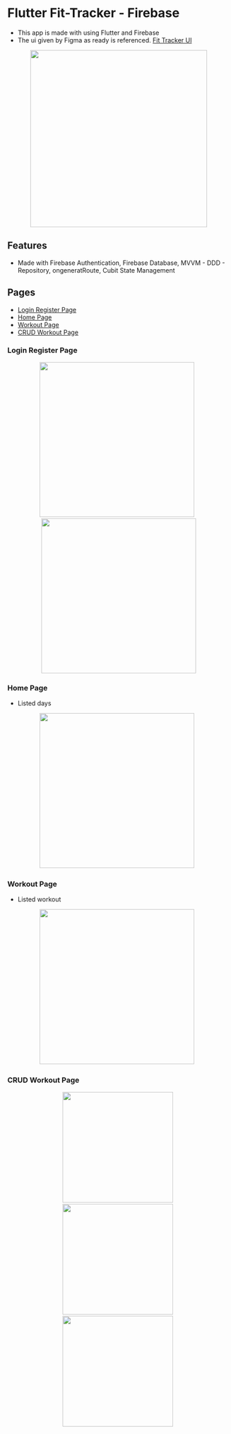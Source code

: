 
# Flutter Fit-Tracker - Firebase 
- This app is made with using Flutter and Firebase
- The ui given by Figma as ready is referenced. [Fit Tracker UI](https://www.figma.com/file/GKBdzAmAt21I8MPppqs0hB/Draft?node-id=0-1&t=DhUaCmAn8zTd8QpF-0)




<p align="center">
<img src="https://user-images.githubusercontent.com/48855691/232158946-e0961b8c-bb13-452e-b142-d5a19f2b4316.gif" width="400">

## Features
 - Made with Firebase Authentication, Firebase Database, MVVM - DDD - Repository, ongeneratRoute, Cubit State Management

## Pages
- [Login Register Page](#login-register-page)
- [Home Page](#home-page)
- [Workout Page](#workout-page)
- [CRUD Workout Page](#add-workout-page)


### Login Register Page

<p align="center">
<img src="https://user-images.githubusercontent.com/48855691/232159173-a2030672-c726-4eb4-b773-0ac6d2261826.png" width="350">&nbsp;&nbsp;
<img src="https://user-images.githubusercontent.com/48855691/232159226-32e64bfa-5599-4820-83d0-cc5fd1c228f8.png" width="350">


### Home Page

- Listed days
<p align="center">
<img src="https://user-images.githubusercontent.com/48855691/232159541-0cf21b69-3172-4e17-831a-cdb004b82cd2.png" width="350">&nbsp;&nbsp;

### Workout Page

- Listed workout
<p align="center">
<img src="https://user-images.githubusercontent.com/48855691/232159851-78f8fde0-faee-4d48-90ad-5d38760a26be.png" width="350">&nbsp;&nbsp;

### CRUD Workout Page

<p align="center">
<img src="https://user-images.githubusercontent.com/48855691/232160112-09dce62f-577f-40d8-b3a4-61c3c94308a5.png" width="250">&nbsp;
<img src="https://user-images.githubusercontent.com/48855691/232160207-e91bd53c-535e-40c7-a533-22f82bc81af2.png" width="250">&nbsp;
<img src="https://user-images.githubusercontent.com/48855691/232160298-e7a8a1fd-85a9-47b8-9f51-63895d81f9d4.png" width="250">&nbsp;
